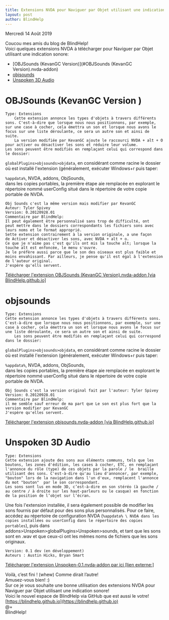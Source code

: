 ```yaml
---
title: Extensions NVDA pour Naviguer par Objet utilisant une indication sonore
layout: post
author: BlindHelp
---
```


<footer>Mercredi 14 Août 2019</footer>

Coucou mes amis du blog de BlindHelp!    
Voici quelques extensions NVDA à télécharger pour Naviguer par Objet utilisant une indication sonore:    

- [OBJSounds (KevanGC Version)](#OBJSounds (KevanGC Version).nvda-addon)
- [objsounds](#objsounds.nvda-addon)
- [Unspoken 3D Audio](#Unspoken-0.1.nvda-addon)


# OBJSounds (KevanGC Version <a id="OBJSounds (KevanGC Version).nvda-addon"></a>)
    Type: Extensions
		Cette extension annonce les types d'objets à travers différents sons. C'est-à-dire que lorsque nous nous positionnons, par exemple, sur une case à cocher, cela émettra un son et lorsque nous avons le focus sur une liste déroulante, ce sera un autre son et ainsi de suite.
		La version modifiée par KevanGC ajoute le raccourci NVDA + alt + O pour activer ou désactiver les sons et réduire leur volume.
	Les sons peuvent être modifiés en remplaçant celui qui correspond dans le dossier:

`globalPlugins>objsounds>objdata`, en considérant comme racine le dossier où est installé l'extension (généralement, exécuter Windows+r puis taper:

`%appdata%`, NVDA, addons, ObjSounds,    
dans les copies portables, la première étape aie remplacée en explorant le répertoire nommé userConfig situé dans le répertoire de votre copie portable de NVDA.    

    Obj Sounds c'est la même version mais modifier par KevanGC
    Auteur: Tyler Spivey
    Version: 0.20120928.01
    Commentaire par BlindHelp:
    Il peut également être personnalisé sans trop de difficulté, ont
    peut mettre dans le dossiers correspondants les fichiers sons avec
    leurs noms et le format approprié.
    Sette extension contrairement à la version originale, a une façon
    de Activer et désactiver les sons, avec NVDA + alt + o.
    Ce que je n'aime pas c'est qu'ils ont mis la touche alt; lorsque la
    touche alt est enfoncée, le menu s'ouvre.
    Je le préfère aussi parce que le son des oiseaux est plus faible et
    moins envahissant. Par ailleurs, je pense qu'il est égal à l'extension de l'auteur original.
    J'espère qu'ells servent. 

[Télécharger l'extension
    OBJSounds (KevanGC Version).nvda-addon [via BlindHelp.github.io]](https://blindhelp.github.io/OBJSounds%20%28KevanGC%20Version%29.nvda-addon)

# objsounds <a id="objsounds.nvda-addon"></a>
    Type: Extensions
	Cette extension annonce les types d'objets à travers différents sons. C'est-à-dire que lorsque nous nous positionnons, par exemple, sur une case à cocher, cela émettra un son et lorsque nous avons le focus sur une liste déroulante, ce sera un autre son et ainsi de suite.
		Les sons peuvent être modifiés en remplaçant celui qui correspond dans le dossier:

`globalPlugins>objsounds>objdata`, en considérant comme racine le dossier où est installé l'extension (généralement, exécuter Windows+r puis taper:

`%appdata%`, NVDA, addons, ObjSounds,    
dans les copies portables, la première étape aie remplacée en explorant le répertoire nommé userConfig situé dans le répertoire de votre copie portable de NVDA.    

    Obj Sounds c'est la version original fait par l'auteur: Tyler Spivey
    Version: 0.20120928.01
    Commentaire par BlindHelp:
    il me semble sauf erreur de ma part que Le son est plus fort que la
    version modifier par KevanGC
    J'espère qu'elles servent. 
[Télécharger l'extension
    objsounds.nvda-addon [via BlindHelp.github.io]](https://blindhelp.github.io/objsounds.nvda-addon)

# Unspoken 3D Audio<a id="Unspoken-0.1.nvda-addon"></a>
    Type: Extensions
    Cette extension ajoute des sons aux éléments communs, tels que les boutons, les zones d'édition, les cases à cocher, ETC, en remplaçant l'annonce du rôle (type) de ces objets par la parole / le  braille utilisant des sons. C'est-à-dire qu'au lieu d'annoncer, par exemple, "bouton" lors de la navigation dans l'un d'eux, remplacent l'annonce du mot "bouton"  par le son correspondant.
    Les sons sont lus en mode 3D, c’est-à-dire en son stéréo (à gauche / au centre / à droite sur les haut-parleurs ou le casque) en fonction de la position de l’objet sur l’écran.

Une fois l'extension installée, il sera également possible de modifier les sons fournis par défaut pour des sons plus personnalisés. Pour ce faire, accédez au répertoire de configuration NVDA (`%appdata% \ NVDA dans les copies installées ou userConfig dans le répertoire des copies portables`), puis dans addons>Unspoken>globalPlugins>Unspoken>sounds, et tant que les sons sont en .wav et que ceux-ci ont les mêmes noms de fichiers que les sons originaux.

	Version: 0.1 dev (en développement)
	Auteurs : Austin Hicks, Bryan Smart

[Télécharger l'extension Unspoken-0.1.nvda-addon par
    ici [lien externe:]](http://www.grossgang.com/nvda/Unspoken-0.1.nvda-addon)

Voilà, c’est fini ! (whew) Comme dirait l’autre!   
Amusez-vous bien! :)     
Sur ce je vous souhaite une bonne utilisation des extensions NVDA pour Naviguer par Objet utilisant une indication sonore!    
Voici le nouvel espace de BlindHelp via GitHub que est aussi le votre! 
[https://blindhelp.github.io](https://blindhelp.github.io)    
@+      
BlindHelp!        
